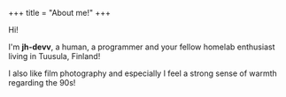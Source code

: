 +++
title = "About me!"
+++

Hi!

I'm **jh-devv**, a human, a programmer and your fellow homelab enthusiast living in Tuusula, Finland!

I also like film photography and especially I feel a strong sense of warmth regarding the 90s!